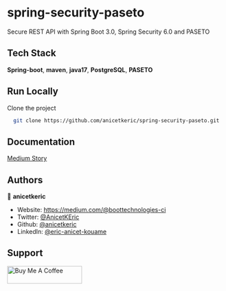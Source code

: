 # spring-security-paseto

Secure REST API with Spring Boot 3.0, Spring Security 6.0 and PASETO

## Tech Stack

**Spring-boot**, **maven**, **java17**, **PostgreSQL**, **PASETO**

## Run Locally

Clone the project

```bash
  git clone https://github.com/anicetkeric/spring-security-paseto.git
```

## Documentation

[Medium Story](https://boottechnologies-ci.medium.com/secure-rest-api-with-spring-boot-3-0-spring-security-6-0-and-paseto-1b9b39ed83a9)

## Authors

👤 **anicetkeric**

* Website: https://medium.com/@boottechnologies-ci
* Twitter: [@AnicetKEric](https://twitter.com/AnicetKEric)
* Github: [@anicetkeric](https://github.com/anicetkeric)
* LinkedIn: [@eric-anicet-kouame](https://linkedin.com/in/eric-anicet-kouame-49029577)

## Support
<a href="https://www.buymeacoffee.com/boottechnou" target="_blank"><img src="https://cdn.buymeacoffee.com/buttons/default-orange.png" alt="Buy Me A Coffee" height="41" width="174"></a>
